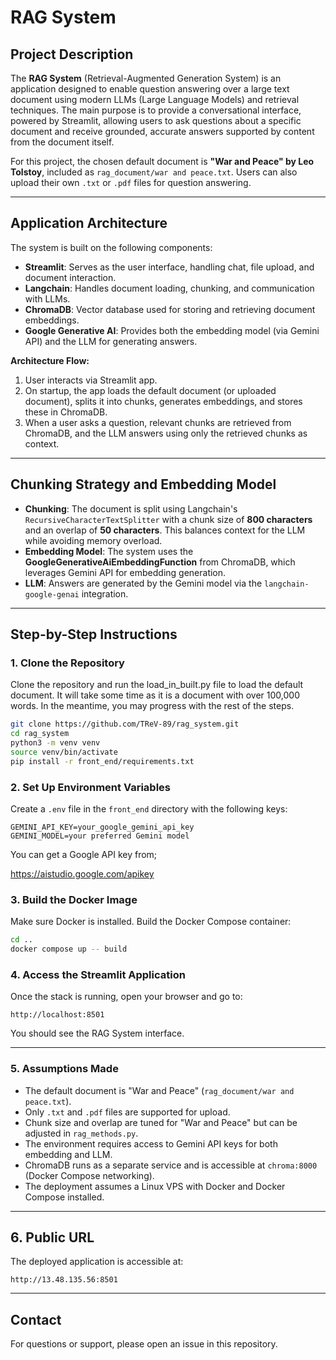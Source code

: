 # RAG System

## Project Description

The **RAG System** (Retrieval-Augmented Generation System) is an application designed to enable question answering over a large text document using modern LLMs (Large Language Models) and retrieval techniques. The main purpose is to provide a conversational interface, powered by Streamlit, allowing users to ask questions about a specific document and receive grounded, accurate answers supported by content from the document itself.

For this project, the chosen default document is **"War and Peace" by Leo Tolstoy**, included as `rag_document/war and peace.txt`. Users can also upload their own `.txt` or `.pdf` files for question answering.

---

## Application Architecture

The system is built on the following components:

- **Streamlit**: Serves as the user interface, handling chat, file upload, and document interaction.
- **Langchain**: Handles document loading, chunking, and communication with LLMs.
- **ChromaDB**: Vector database used for storing and retrieving document embeddings.
- **Google Generative AI**: Provides both the embedding model (via Gemini API) and the LLM for generating answers.

**Architecture Flow:**
1. User interacts via Streamlit app.
2. On startup, the app loads the default document (or uploaded document), splits it into chunks, generates embeddings, and stores these in ChromaDB.
3. When a user asks a question, relevant chunks are retrieved from ChromaDB, and the LLM answers using only the retrieved chunks as context.

---

## Chunking Strategy and Embedding Model

- **Chunking**: The document is split using Langchain's `RecursiveCharacterTextSplitter` with a chunk size of **800 characters** and an overlap of **50 characters**. This balances context for the LLM while avoiding memory overload.
- **Embedding Model**: The system uses the **GoogleGenerativeAiEmbeddingFunction** from ChromaDB, which leverages Gemini API for embedding generation.
- **LLM**: Answers are generated by the Gemini model via the `langchain-google-genai` integration.

---

## Step-by-Step Instructions

### 1. Clone the Repository

Clone the repository and run the load_in_built.py file to load the default document. It will take some time as it is a document with over 100,000 words. In the meantime, you may progress with the rest of the steps.

```bash
git clone https://github.com/TReV-89/rag_system.git
cd rag_system
python3 -m venv venv
source venv/bin/activate
pip install -r front_end/requirements.txt
```

### 2. Set Up Environment Variables

Create a `.env` file in the `front_end` directory with the following keys:

```
GEMINI_API_KEY=your_google_gemini_api_key
GEMINI_MODEL=your preferred Gemini model
```
You can get a Google API key from; 

https://aistudio.google.com/apikey

### 3. Build the Docker Image

Make sure Docker is installed. Build the Docker Compose container:

```bash
cd ..
docker compose up -- build
```


### 4. Access the Streamlit Application

Once the stack is running, open your browser and go to:

```
http://localhost:8501
```

You should see the RAG System interface.

---

### 5. Assumptions Made

- The default document is "War and Peace" (`rag_document/war and peace.txt`).
- Only `.txt` and `.pdf` files are supported for upload.
- Chunk size and overlap are tuned for "War and Peace" but can be adjusted in `rag_methods.py`.
- The environment requires access to Gemini API keys for both embedding and LLM.
- ChromaDB runs as a separate service and is accessible at `chroma:8000` (Docker Compose networking).
- The deployment assumes a Linux VPS with Docker and Docker Compose installed.

---

## 6. Public URL

The deployed application is accessible at:

```
http://13.48.135.56:8501 
```

---

## Contact

For questions or support, please open an issue in this repository.
